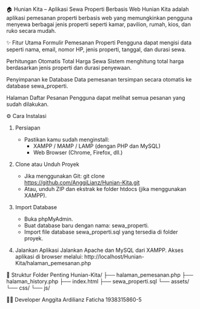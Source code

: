 🏠 Hunian Kita – Aplikasi Sewa Properti Berbasis Web
Hunian Kita adalah aplikasi pemesanan properti berbasis web yang memungkinkan pengguna menyewa berbagai jenis properti seperti kamar, pavilion, rumah, kios, dan ruko secara mudah.

✨ Fitur Utama
Formulir Pemesanan Properti
Pengguna dapat mengisi data seperti nama, email, nomor HP, jenis properti, tanggal, dan durasi sewa.

Perhitungan Otomatis Total Harga Sewa
Sistem menghitung total harga berdasarkan jenis properti dan durasi penyewaan.

Penyimpanan ke Database
Data pemesanan tersimpan secara otomatis ke database sewa_properti.

Halaman Daftar Pesanan
Pengguna dapat melihat semua pesanan yang sudah dilakukan.

⚙️ Cara Instalasi
1. Persiapan
    - Pastikan kamu sudah menginstall:
        - XAMPP / MAMP / LAMP (dengan PHP dan MySQL)
        - Web Browser (Chrome, Firefox, dll.)

2. Clone atau Unduh Proyek
    - Jika menggunakan Git:
        git clone https://github.com/AnggiLianz/Hunian-Kita.git
    - Atau, unduh ZIP dan ekstrak ke folder htdocs (jika menggunakan XAMPP).

3. Import Database
    - Buka phpMyAdmin.
    - Buat database baru dengan nama: sewa_properti.
    - Import file database sewa_properti.sql yang tersedia di folder proyek.

4. Jalankan Aplikasi
    Jalankan Apache dan MySQL dari XAMPP. Akses aplikasi di browser melalui:
        http://localhost/Hunian-Kita/halaman_pemesanan.php

📁 Struktur Folder Penting
Hunian-Kita/
├── halaman_pemesanan.php
├── halaman_history.php
├── index.html
├── sewa_properti.sql
└── assets/
    └── css/
    └── js/

🧑‍💻 Developer
Anggita Ardilianz Faticha
1938315860-5
